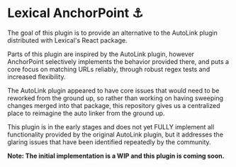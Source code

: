 # Lexical AnchorPoint :anchor:

The goal of this plugin is to provide an alternative to the AutoLink plugin distributed with Lexical's React package.

Parts of this plugin are inspired by the AutoLink plugin, however AnchorPoint selectively implements the
behavior provided there, and puts a core focus on matching URLs reliably, through robust regex tests and increased
flexibility.

The AutoLink plugin appeared to have core issues that would need to be reworked from the ground up, so
rather than working on having sweeping changes merged into that package, this repository gives us a centralized place to reimagine
the auto linker from the ground up.

This plugin is in the early stages and does not yet FULLY implement all functionality provided by the original AutoLink
plugin, but it addresses the glaring issues that have been identified repeatedly by the community.

**Note: The initial implementation is a WIP and this plugin is coming soon.**